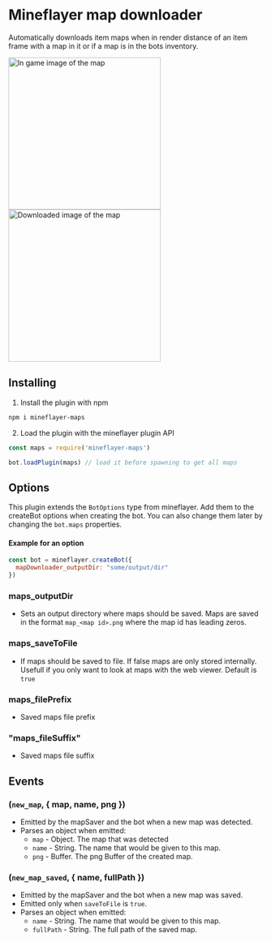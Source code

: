 # Mineflayer map downloader
Automatically downloads item maps when in render distance of an item frame with a map in it or if a map is in the bots inventory.


<img src="https://user-images.githubusercontent.com/61137113/151663467-1d665cac-2a45-4948-b218-3e146a7cbf95.png" height="300px" alt="In game image of the map">
<img src="https://user-images.githubusercontent.com/61137113/151663482-8ecb28c7-52f4-4e4b-87fd-717da4624b1e.png" height="300px" alt="Downloaded image of the map" style="image-rendering: pixelated;">

## Installing
1. Install the plugin with npm
```bash
npm i mineflayer-maps
```
2. Load the plugin with the mineflayer plugin API
```javascript
const maps = require('mineflayer-maps')

bot.loadPlugin(maps) // load it before spawning to get all maps
```

## Options
This plugin extends the `BotOptions` type from mineflayer. Add them to the createBot options when creating the bot. You can also change them later by changing the `bot.maps` properties.

#### Example for an option
```javascript
const bot = mineflayer.createBot({
  mapDownloader_outputDir: "some/output/dir"
})
```

### maps_outputDir
  - Sets an output directory where maps should be saved. Maps are saved in the format `map_<map id>.png` where the map id has leading zeros.

### maps_saveToFile
  - If maps should be saved to file. If false maps are only stored internally. Usefull if you only want to look at maps with the web viewer. Default is `true`

### maps_filePrefix
  - Saved maps file prefix

### "maps_fileSuffix"
  - Saved maps file suffix

## Events

### (`new_map`, { map, name, png })
  - Emitted by the mapSaver and the bot when a new map was detected.
  - Parses an object when emitted:
    - `map` - Object. The map that was detected
    - `name` - String. The name that would be given to this map.
    - `png` - Buffer. The png Buffer of the created map.
### (`new_map_saved`, { name, fullPath })
  - Emitted by the mapSaver and the bot when a new map was saved.
  - Emitted only when `saveToFile` is `true`.
  - Parses an object when emitted:
    - `name` - String. The name that would be given to this map.
    - `fullPath` - String. The full path of the saved map.
